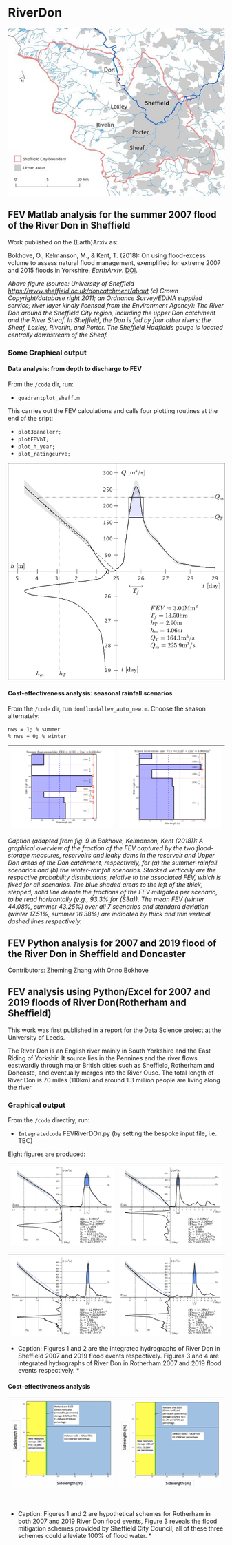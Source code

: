 # RiverDon

![doncatchment](figs/sheffield_catchment.jpg)

## FEV Matlab analysis for the summer 2007 flood of the River Don in Sheffield

Work published on the (Earth)Arxiv as: 

Bokhove, O., Kelmanson, M., & Kent, T. (2018): On using flood-excess volume to assess natural flood management, exemplified for extreme 2007 and 2015 floods in Yorkshire. *EarthArxiv*. [DOI](https://doi.org/10.31223/osf.io/87z6w).

*Above figure (source: University of Sheffield https://www.sheffield.ac.uk/doncatchment/about (c) Crown Copyright/database right 2011; an Ordnance Survey/EDINA supplied service; river layer kindly licensed from the Environment Agency): The River Don around the Sheffield City region, including the upper Don catchment and the River Sheaf. In Sheffield, the Don is fed by four other rivers: the Sheaf, Loxley, Riverlin, and Porter. The Sheffield Hadfields gauge is located centrally downstream of the Sheaf.*


### Some Graphical output 

#### Data analysis: from depth to discharge to FEV

From the ```/code``` dir, run: 
 * ```quadrantplot_sheff.m```
 
This carries out the FEV calculations and calls four plotting routines at the end of the sript:
 * ```plot3panelerr;```
 * ```plotFEVhT;```
 * ```plot_h_year;```
 * ```plot_ratingcurve;```
 
![3panel](figs/shef_3panel_err.png)

#### Cost-effectiveness analysis: seasonal rainfall scenarios

From the ```/code``` dir, run ```donfloodallev_auto_new.m```. Choose the season alternately:
```
nws = 1; % summer
% nws = 0; % winter
```

![don summer](figs/donallev_summer.png) | ![don winter](figs/donallev_winter.png) 
:-------------------------:|:-------------------------:

*Caption (adapted from fig. 9 in Bokhove, Kelmanson, Kent (2018)): A graphical overview of the fraction of the FEV captured by the two flood-storage measures, reservoirs and leaky dams in the reservoir and Upper Don areas of the Don catchment, respectively, for (a) the summer-rainfall scenarios and (b) the winter-rainfall scenarios. Stacked vertically are the respective probability distributions, relative to the associated FEV, which is fixed for all scenarios. The blue shaded areas to the left of the thick, stepped, solid line denote the fractions of the FEV mitigated per scenario, to be read horizontally (e.g., 93.3% for (S3a)). The mean FEV (winter 44.08%, summer 43.25%) over all 7 scenarios and standard deviation (winter 17.51%, summer 16.38%) are indicated by thick and thin vertical dashed lines respectively.*

## FEV Python analysis for 2007 and 2019 flood of the River Don in Sheffield and Doncaster

Contributors: Zheming Zhang with Onno Bokhove

## FEV analysis using Python/Excel for 2007 and 2019 floods of River Don(Rotherham and Sheffield)

This work was first published in a report for the Data Science project at the University of Leeds.

The River Don is an English river mainly in South Yorkshire and the East Riding of Yorkshir. It source lies in the Pennines and the river flows eastwardly through major British cities such as Sheffield, Rotherham and Doncaste, and eventually merges into the River Ouse. The total length of River Don is 70 miles (110km) and around 1.3 million people are living along the river.

### Graphical output

From the ```/code``` directiry, run:
* ```Integratedcode``` FEVRiverDOn.py (by setting the bespoke input file, i.e. TBC)

Eight figures are produced:

![Figures](/Figures/hadfields%202007.png) | ![Figures](/Figures/hadfields%202019.png)
:-------------------------:|:-------------------------:

![Figures](/Figures/tesco%202007.png) | ![Figures](/Figures/tesco%202019%20.png)
:-------------------------:|:-------------------------:

* Caption: Figures 1 and 2 are the integrated hydrographs of River Don in Sheffield 2007 and 2019 flood events respectively. Figures 3 and 4 are integrated hydrographs of River Don in Rotherham 2007 and 2019 flood events respectively. *

#### Cost-effectiveness analysis

![Figures](/Figures/2007%20scheme.png) | ![Figures](/Figures/2019%20shceme.png)
:-------------------------:|:-------------------------:

<img src="" width="/Figures/sheffield%20schemes.png">

* Caption: Figures 1 and 2 are hypothetical schemes for Rotherham in both 2007 and 2019 River Don flood events, Figure 3 reveals the flood mitigation schemes provided by Sheffield City Council; all of these three schemes could alleviate 100% of flood water. *





